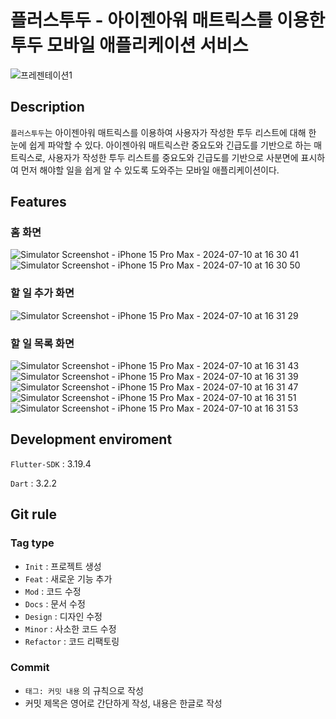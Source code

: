 # 플러스투두 - 아이젠아워 매트릭스를 이용한 투두 모바일 애플리케이션 서비스
![프레젠테이션1](https://github.com/alsdn1360/plusTodo/assets/110466553/b10df2c5-b9c3-47ee-8781-d6814658f56f)

## Description

`플러스투두`는 아이젠아워 매트릭스를 이용하여 사용자가 작성한 투두 리스트에 대해 한 눈에 쉽게 파악할 수 있다.
아이젠아워 매트릭스란 중요도와 긴급도를 기반으로 하는 매트릭스로, 사용자가 작성한 투두 리스트를 중요도와 긴급도를 기반으로 사분면에 표시하여 먼저 해야할 일을 쉽게 알 수 있도록 도와주는 모바일 애플리케이션이다.

## Features

### **홈 화면**
![Simulator Screenshot - iPhone 15 Pro Max - 2024-07-10 at 16 30 41](https://github.com/alsdn1360/plusTodo/assets/110466553/7206137b-3b31-47c5-a90d-1e141249aa31)
![Simulator Screenshot - iPhone 15 Pro Max - 2024-07-10 at 16 30 50](https://github.com/alsdn1360/plusTodo/assets/110466553/8bc015b8-072e-45a7-a7e8-b5a67aadc07d)

### **할 일 추가 화면**
![Simulator Screenshot - iPhone 15 Pro Max - 2024-07-10 at 16 31 29](https://github.com/alsdn1360/plusTodo/assets/110466553/981351ea-e7e3-4750-9e83-454d28496e35)

### **할 일 목록 화면**
![Simulator Screenshot - iPhone 15 Pro Max - 2024-07-10 at 16 31 43](https://github.com/alsdn1360/plusTodo/assets/110466553/9e0cbc8b-73ae-488c-890a-a1f093ed20ee)
![Simulator Screenshot - iPhone 15 Pro Max - 2024-07-10 at 16 31 39](https://github.com/alsdn1360/plusTodo/assets/110466553/02ef74ac-c4f4-43ee-83b3-334799fc55aa)
![Simulator Screenshot - iPhone 15 Pro Max - 2024-07-10 at 16 31 47](https://github.com/alsdn1360/plusTodo/assets/110466553/5930023b-ce47-4762-bdaf-dca9d170b57f)
![Simulator Screenshot - iPhone 15 Pro Max - 2024-07-10 at 16 31 51](https://github.com/alsdn1360/plusTodo/assets/110466553/b5cf381b-02ed-4a47-920f-b6d077cb4d9b)
![Simulator Screenshot - iPhone 15 Pro Max - 2024-07-10 at 16 31 53](https://github.com/alsdn1360/plusTodo/assets/110466553/527d6894-87e0-49f7-9583-6b6f61ecc8d7)

## Development enviroment

`Flutter-SDK` : 3.19.4

`Dart` : 3.2.2

## Git rule

### **Tag type**

- `Init` : 프로젝트 생성
- `Feat` : 새로운 기능 추가
- `Mod` : 코드 수정
- `Docs` : 문서 수정
- `Design` : 디자인 수정
- `Minor` : 사소한 코드 수정
- `Refactor` : 코드 리팩토링

### **Commit**

- `태그: 커밋 내용` 의 규칙으로 작성
- 커밋 제목은 영어로 간단하게 작성, 내용은 한글로 작성
